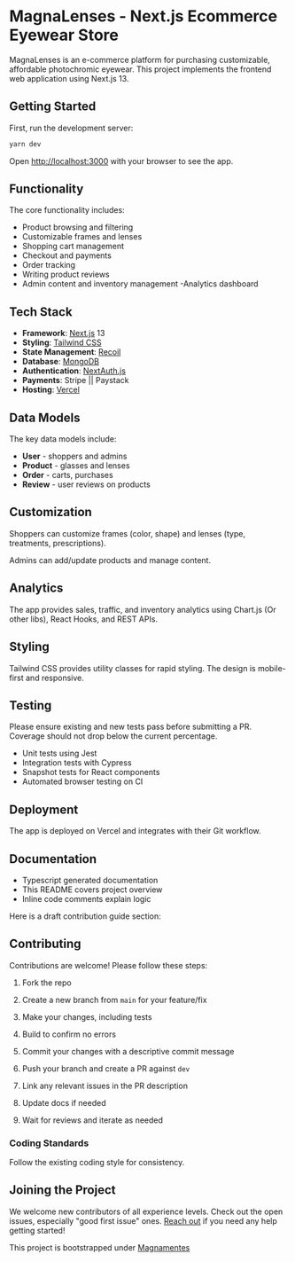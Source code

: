 # MagnaLenses - Next.js Ecommerce Eyewear Store

MagnaLenses is an e-commerce platform for purchasing customizable, affordable photochromic eyewear. This project implements the frontend web application using Next.js 13.

## Getting Started

First, run the development server:

```bash
yarn dev
```

Open [http://localhost:3000](http://localhost:3000) with your browser to see the app.

## Functionality

The core functionality includes:

- Product browsing and filtering
- Customizable frames and lenses
- Shopping cart management
- Checkout and payments
- Order tracking
- Writing product reviews
- Admin content and inventory management
  -Analytics dashboard

## Tech Stack

- **Framework**: [Next.js](https://nextjs.org/) 13
- **Styling**: [Tailwind CSS](https://tailwindcss.com/)
- **State Management**: [Recoil](https://recoiljs.org/)
- **Database**: [MongoDB](https://www.mongodb.com/)
- **Authentication**: [NextAuth.js](https://next-auth.js.org/)
- **Payments**: Stripe || Paystack
- **Hosting**: [Vercel](https://vercel.com/)

## Data Models

The key data models include:

- **User** - shoppers and admins
- **Product** - glasses and lenses
- **Order** - carts, purchases
- **Review** - user reviews on products

## Customization

Shoppers can customize frames (color, shape) and lenses (type, treatments, prescriptions).

Admins can add/update products and manage content.

## Analytics

The app provides sales, traffic, and inventory analytics using Chart.js (Or other libs), React Hooks, and REST APIs.

## Styling

Tailwind CSS provides utility classes for rapid styling. The design is mobile-first and responsive.

## Testing

Please ensure existing and new tests pass before submitting a PR. Coverage should not drop below the current percentage.

- Unit tests using Jest
- Integration tests with Cypress
- Snapshot tests for React components
- Automated browser testing on CI

## Deployment

The app is deployed on Vercel and integrates with their Git workflow.

## Documentation

- Typescript generated documentation
- This README covers project overview
- Inline code comments explain logic

Here is a draft contribution guide section:

## Contributing

Contributions are welcome! Please follow these steps:

1. Fork the repo

2. Create a new branch from `main` for your feature/fix

3. Make your changes, including tests

4. Build to confirm no errors

5. Commit your changes with a descriptive commit message

6. Push your branch and create a PR against `dev`

7. Link any relevant issues in the PR description

8. Update docs if needed

9. Wait for reviews and iterate as needed

### Coding Standards

Follow the existing coding style for consistency.

## Joining the Project

We welcome new contributors of all experience levels. Check out the open issues, especially "good first issue" ones. [Reach out](https://www.linkedin.com/in/emmanuel-lucius-emmaccen/) if you need any help getting started!

This project is bootstrapped under [Magnamentes](https://www.linkedin.com/company/magnamentes/)
